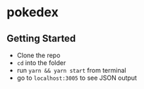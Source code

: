 # pokedex

## Getting Started

* Clone the repo
* `cd` into the folder
* run `yarn && yarn start` from terminal
* go to `localhost:3005` to see JSON output